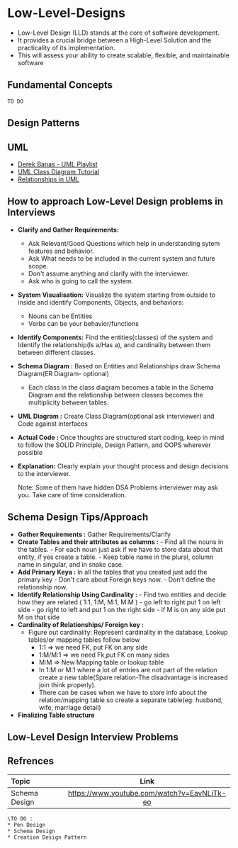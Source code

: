 # Low-Level-Designs

- Low-Level Design (LLD) stands at the core of software development.
- It provides a crucial bridge between a High-Level Solution and the practicality of its implementation. 
- This will assess your ability to create scalable, flexible, and maintainable software

## Fundamental Concepts
    TO DO
## Design Patterns

## UML
- [Derek Banas - UML Playlist](https://www.youtube.com/playlist?list=PLGLfVvz_LVvQ5G-LdJ8RLqe-ndo7QITYc)
- [UML Class Diagram Tutorial](https://www.visual-paradigm.com/guide/uml-unified-modeling-language/uml-class-diagram-tutorial/)
- [Relationships in UML](https://blog.visual-paradigm.com/what-are-the-six-types-of-relationships-in-uml-class-diagrams/)

## How to approach Low-Level Design problems in Interviews
* **Clarify and Gather Requirements:**
    - Ask Relevant/Good Questions which help in understanding sytem features and behavior.
    - Ask What needs to be included in the current  system and future scope.
    - Don't assume anything and clarify with the interviewer.
    - Ask who is going to call the system.
* **System Visualisation:** Visualize the system starting from outside to inside and identify Components, Objects, and behaviors:
    -  Nouns can be Entities
    -  Verbs can be your behavior/functions
* **Identify Components:** Find the entities(classes) of the system and Identify the  relationship(Is a/Has a), and cardinality between them between different classes.
* **Schema Diagram :** Based on Entities and Relationships draw Schema Diagram(ER Diagram- optional)
    - Each class in the class diagram becomes a table in the Schema Diagram and the relationship between classes becomes the multiplicity between tables.
* **UML Diagram :** Create Class Diagram(optional ask interviewer)  and Code against interfaces
* **Actual Code :** Once thoughts are structured start coding, keep in mind to follow the SOLID Principle, Design Pattern, and OOPS wherever possible
* **Explanation:** Clearly explain your thought process and design decisions to the interviewer.

  Note: Some of them have hidden DSA Problems interviewer may ask you. Take care of time consideration.
  
## Schema Design Tips/Approach

* **Gather Requirements :** Gather Requirements/Clarify
* **Create Tables and their attributes as columns :**
      - Find all the nouns in the tables.
      - For each noun just ask if we have to store data about that entity, if yes create a table.
      - Keep table name in the plural, column name in singular, and in snake case.
* **Add Primary Keya :** In all the tables that you created just add the primary key
      - Don't care about Foreign keys now.
      - Don't define the relationship now.
* **Identify Relationship Using Cardinality :**
      - Find two entities and decide how they are related ( 1:1, 1:M, M:1, M:M )
          - go left to right put 1 on left side
          - go right to left and put 1 on the right side
          - if M is on any side put M on that side
* **Cardinality of Relationships/ Foreign key :**
    - Figure out cardinality: Represent cardinality in the database, Lookup tables/or mapping tables follow below
        - 1:1 => we need FK, put FK on any side
        - 1:M/M:1 => we need Fk,put FK on many sides
        - M:M => New Mapping table or lookup table
        - In 1:M or M:1 where a lot of entries are not part of the relation create a new table(Spare relation-The disadvantage is increased join think properly).
        - There can be cases when we have to store info about the relation/mapping table so create a separate table(eg: husband, wife, marriage detail)
* **Finalizing Table structure**

## Low-Level Design Interview Problems





## Refrences

| Topic             | Link |
| :---              |     :---:      |   
| Schema Design     | https://www.youtube.com/watch?v=EavNLiTk-eo     | 

 ~~~
 \TO DO :
 * Pen Design
 * Schema Design
 * Creation Design Pattern
~~~

